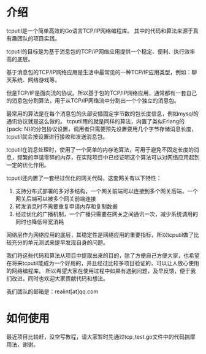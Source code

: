 介绍
=======

tcputil是一个简单高效的Go语言TCP/IP网络编程库。
其中的代码和算法来源于真有趣团队的项目实践。

tcputil的目标是为基于消息包的TCP/IP网络应用提供一个稳定、便利、执行效率高的底层。

基于消息包的TCP/IP网络应用是生活中最常见的一种TCP/IP应用类型，例如：聊天系统、网络游戏等。

但是TCP/IP是面向流的协议。所以基于包的TCP/IP网络应用，通常都有一套自己的消息包分割算法，用于从TCP/IP网络流中分割出一个个独立的消息包。

最常用的算法是在每个消息包的头部安插固定字节数的包长度信息，例如mysql的通讯协议就是这么做的。
tcputil用的就是同样的算法，内置了类似Erlang的{pack: N}的分包协议设置，调用者只需要预先设置要用几个字节存储消息长度，tcputil就会按设置进行接收和发送消息包。

tcputil在消息处理时，使用了一个简单的内存池算法，可用于避免不固定长度的消息，频繁的申请零碎的内存，在实际项目中已经证明这个算法可以对网络应用起到一定的优化作用。

tcputil还内置了一套经过优化的网关代码，这套网关有以下特性：

1. 支持分布式部署的多对多结构，一个网关前端可以连接到多个网关后端，一个网关后端可以被多个网关前端连接
2. 转发消息时不需要重复申请内存和复制数据
3. 经过优化的广播机制，一个广播只需要在网关之间通讯一次，减少系统调用的同时也降低带宽消耗

网络层作为网络应用的底层，其稳定性是网络应用的重要指标，所以tcputil做了比较充分的单元测试来提早发现自身的问题。

我们将这些代码和算法从项目中提取出来的目的，除了方便自己方便大家，也希望在将来tcputil能成为一个好用的，并且经过比较多项目验证的，可以让人放心使用的网络编程库。
所以希望大家在使用过程中如果有遇到问题，及早反馈，便于我们改进，同时也欢迎大家贡献代码和想法。

我们团队的邮箱是：realint\[at\]qq.com

如何使用
========

最近项目比较赶，没空写教程，请大家暂时先通过tcp_test.go文件中的代码揣摩用法，谢谢。
